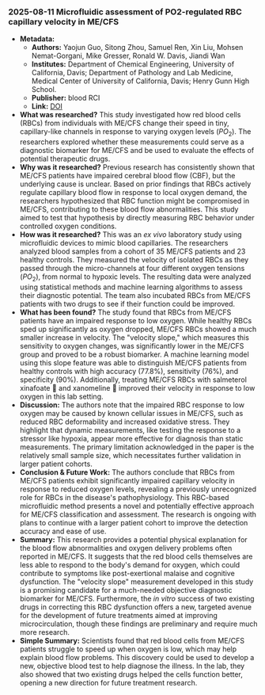 ### 2025-08-11 Microfluidic assessment of PO2-regulated RBC capillary velocity in ME/CFS

- **Metadata:**
    - **Authors:** Yaojun Guo, Sitong Zhou, Samuel Ren, Xin Liu, Mohsen Nemat-Gorgani, Mike Gresser, Ronald W. Davis, Jiandi Wan
    - **Institutes:** Department of Chemical Engineering, University of California, Davis; Department of Pathology and Lab Medicine, Medical Center of University of California, Davis; Henry Gunn High School.
    - **Publisher:** blood RCI
    - **Link:** [DOI](https://doi.org/10.1016/j.brci.2025.100019)
- **What was researched?**
This study investigated how red blood cells (RBCs) from individuals with ME/CFS change their speed in tiny, capillary-like channels in response to varying oxygen levels ($PO_2$). The researchers explored whether these measurements could serve as a diagnostic biomarker for ME/CFS and be used to evaluate the effects of potential therapeutic drugs.
- **Why was it researched?**
Previous research has consistently shown that ME/CFS patients have impaired cerebral blood flow (CBF), but the underlying cause is unclear. Based on prior findings that RBCs actively regulate capillary blood flow in response to local oxygen demand, the researchers hypothesized that RBC function might be compromised in ME/CFS, contributing to these blood flow abnormalities. This study aimed to test that hypothesis by directly measuring RBC behavior under controlled oxygen conditions.
- **How was it researched?**
This was an *ex vivo* laboratory study using microfluidic devices to mimic blood capillaries. The researchers analyzed blood samples from a cohort of 35 ME/CFS patients and 23 healthy controls. They measured the velocity of isolated RBCs as they passed through the micro-channels at four different oxygen tensions ($PO_2$), from normal to hypoxic levels. The resulting data were analyzed using statistical methods and machine learning algorithms to assess their diagnostic potential. The team also incubated RBCs from ME/CFS patients with two drugs to see if their function could be improved.
- **What has been found?**
The study found that RBCs from ME/CFS patients have an impaired response to low oxygen. While healthy RBCs sped up significantly as oxygen dropped, ME/CFS RBCs showed a much smaller increase in velocity. The "velocity slope," which measures this sensitivity to oxygen changes, was significantly lower in the ME/CFS group and proved to be a robust biomarker. A machine learning model using this slope feature was able to distinguish ME/CFS patients from healthy controls with high accuracy (77.8%), sensitivity (76%), and specificity (90%). Additionally, treating ME/CFS RBCs with salmeterol xinafoate 💊 and xanomeline 💊 improved their velocity in response to low oxygen in this lab setting.
- **Discussion:**
The authors note that the impaired RBC response to low oxygen may be caused by known cellular issues in ME/CFS, such as reduced RBC deformability and increased oxidative stress. They highlight that dynamic measurements, like testing the response to a stressor like hypoxia, appear more effective for diagnosis than static measurements. The primary limitation acknowledged in the paper is the relatively small sample size, which necessitates further validation in larger patient cohorts.
- **Conclusion & Future Work:**
The authors conclude that RBCs from ME/CFS patients exhibit significantly impaired capillary velocity in response to reduced oxygen levels, revealing a previously unrecognized role for RBCs in the disease's pathophysiology. This RBC-based microfluidic method presents a novel and potentially effective approach for ME/CFS classification and assessment. The research is ongoing with plans to continue with a larger patient cohort to improve the detection accuracy and ease of use.
- **Summary:**
This research provides a potential physical explanation for the blood flow abnormalities and oxygen delivery problems often reported in ME/CFS. It suggests that the red blood cells themselves are less able to respond to the body's demand for oxygen, which could contribute to symptoms like post-exertional malaise and cognitive dysfunction. The "velocity slope" measurement developed in this study is a promising candidate for a much-needed objective diagnostic biomarker for ME/CFS. Furthermore, the *in vitro* success of two existing drugs in correcting this RBC dysfunction offers a new, targeted avenue for the development of future treatments aimed at improving microcirculation, though these findings are preliminary and require much more research.
- **Simple Summary:**
Scientists found that red blood cells from ME/CFS patients struggle to speed up when oxygen is low, which may help explain blood flow problems. This discovery could be used to develop a new, objective blood test to help diagnose the illness. In the lab, they also showed that two existing drugs helped the cells function better, opening a new direction for future treatment research.
